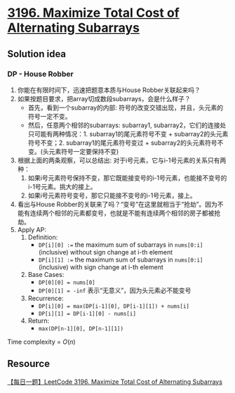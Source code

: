 # [3196. Maximize Total Cost of Alternating Subarrays](https://leetcode.com/problems/maximize-total-cost-of-alternating-subarrays/description/)

## Solution idea
### DP - House Robber
1. 你能在有限时间下，迅速把题意本质与House Robber关联起来吗？
2. 如果按题目要求，把array切成数段subarrays，会是什么样子？
    * 首先，看到一个subarray的内部: 符号的改变交错出现，并且，头元素的符号一定不变。
    * 然后，任意两个相邻的subarrays: subarray1, subarray2，它们的连接处只可能有两种情况：1. subarray1的尾元素符号不变 + subarray2的头元素符号不变；2. subarray1的尾元素符号变过 + subarray2的头元素符号不变。(头元素符号一定要保持不变)
3. 根据上面的两条观察，可以总结出: 对于i号元素，它与i-1号元素的关系只有两种：
    1. 如果i号元素符号保持不变，那它既能接变号的i-1号元素，也能接不变号的i-1号元素。挑大的接上。
    2. 如果i号元素符号变号，那它只能接不变号的i-1号元素，接上。
4. 看出与House Robber的关联来了吗？“变号”在这里就相当于“抢劫”。因为不能有连续两个相邻的元素都变号，也就是不能有连续两个相邻的房子都被抢劫。
5. Apply AP:
    1. Definition: 
        * `DP[i][0] :=` the maximum sum of subarrays in `nums[0:i]` (inclusive) without sign change at i-th element
        * `DP[i][1] :=` the maximum sum of subarrays in `nums[0:i]` (inclusive) with sign change at i-th element
    2. Base Cases:
        * `DP[0][0] = nums[0]`
        * `DP[0][1] = -inf` 表示“无意义”，因为头元素必不能变号
    3. Recurrence:
        * `DP[i][0] = max(DP[i-1][0], DP[i-1][1]) + nums[i]`
        * `DP[i][1] = DP[i-1][0] - nums[i]`
    4. Return:
        * `max(DP[n-1][0], DP[n-1][1])`

Time complexity = $O(n)$

## Resource
[【每日一题】LeetCode 3196. Maximize Total Cost of Alternating Subarrays](https://www.youtube.com/watch?v=Hpgs7bHNUaU&ab_channel=HuifengGuan)